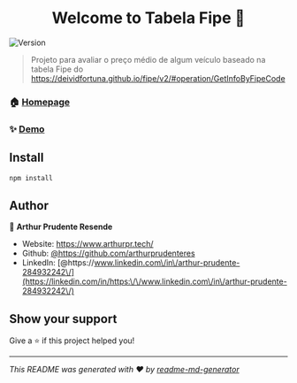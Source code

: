 <h1 align="center">Welcome to Tabela Fipe 👋</h1>
<p>
  <img alt="Version" src="https://img.shields.io/badge/version-0.0.0-blue.svg?cacheSeconds=2592000" />
</p>

> Projeto para avaliar o preço médio de algum veículo baseado na tabela Fipe do https://deividfortuna.github.io/fipe/v2/#operation/GetInfoByFipeCode

### 🏠 [Homepage](https://tabela-fipe-projeto.vercel.app/)

### ✨ [Demo](https://tabela-fipe-projeto.vercel.app/)

## Install

```sh
npm install
```

## Author

👤 **Arthur Prudente Resende**

* Website: https://www.arthurpr.tech/
* Github: [@https:\/\/github.com\/arthurprudenteres](https://github.com/https:\/\/github.com\/arthurprudenteres)
* LinkedIn: [@https:\/\/www.linkedin.com\/in\/arthur-prudente-284932242\/](https://linkedin.com/in/https:\/\/www.linkedin.com\/in\/arthur-prudente-284932242\/)

## Show your support

Give a ⭐️ if this project helped you!

***
_This README was generated with ❤️ by [readme-md-generator](https://github.com/kefranabg/readme-md-generator)_
